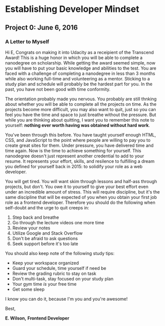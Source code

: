 # Establishing Developer Mindset
## Project 0: June 6, 2016
### A Letter to Myself

Hi E,
Congrats on making it into Udacity as a receipient of the Transcend Award!
This is a huge honor in which you will be able to complete a nanodegree on scholarship.
While getting the award seemed simple, now you will have to put your basic knowledge and 
abilities to the test. You are faced with a challenge of completing a nanodegree in less
than 3 months while also working full-time and volunteering as a mentor. Sticking to a
study plan and schedule will probably be the hardest part for you.  In the past, you have 
not been good with time conformity.

The orientation probably made you nervous.  You probably are still thnking about whether you
will be able to complete all the projects on time. As the projects become more difficult, you
may also want to quit, just so you can feel you have the time and space to just breathe without
the pressure.  But while you are thinking about quitting, I want you to remember this note to
yourself: **nothing ever worth having was obtained without hard work**. 

You've been through this before. You have taught yourself enough HTML, CSS, and JavaScript to the point 
where people are willing to pay you to create great sites for them. Under pressure, you have delivered 
time and time again.  Now is the time to achieve something for yourself. This nanodegree doesn't just represent
another credential to add to your resume. It represents your effort, skills, and resilence to fulfilling a 
dream you defined for yourself back in 2015: to solidify your role as a web developer. 

You will get tired. You will want skim through lessons and half-ass through projects, but don't. You owe
it to yourself to give your best effort even under an incredible amount of stress. This will require 
discipline, but it's the same discipline that will be expected of you when you obtain your first job role
as a frontend developer. Therefore you should do the following when self-doubt and the urge to quit
creeps in:
1. Step back and breathe
2. Go through the lecture videos one more time
3. Review your notes
4. Utilize Google and Stack Overflow
5. Don't be afraid to ask questions
6. Seek support before it's too late

You should also keep note of the following study tips:
* Keep your workspace organized
* Guard your schedule, time yourself if need be
* Review the grading rubric to stay on task
* Don't multi-task, stay focused on your study plan
* Your gym time _is_ your free time
* Get some sleep

I know you can do it, because I'm you and you're awesome!

Best,

**E. Wilson,**
**Frontend Developer**
